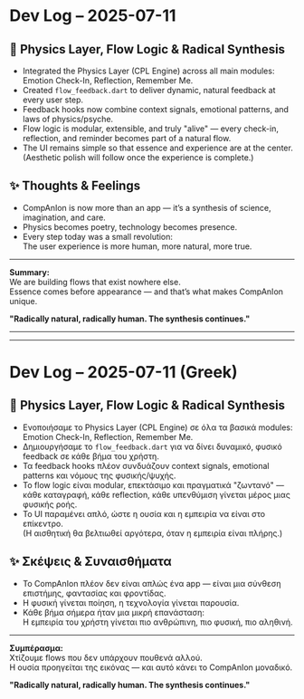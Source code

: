# Dev Log – 2025-07-11

## 🌌 Physics Layer, Flow Logic & Radical Synthesis

- Integrated the Physics Layer (CPL Engine) across all main modules: Emotion Check-In, Reflection, Remember Me.
- Created `flow_feedback.dart` to deliver dynamic, natural feedback at every user step.
- Feedback hooks now combine context signals, emotional patterns, and laws of physics/psyche.
- Flow logic is modular, extensible, and truly "alive" — every check-in, reflection, and reminder becomes part of a natural flow.
- The UI remains simple so that essence and experience are at the center.  
  (Aesthetic polish will follow once the experience is complete.)

## ✨ Thoughts & Feelings

- CompAnIon is now more than an app — it’s a synthesis of science, imagination, and care.
- Physics becomes poetry, technology becomes presence.
- Every step today was a small revolution:  
  The user experience is more human, more natural, more true.

---

**Summary:**  
We are building flows that exist nowhere else.  
Essence comes before appearance — and that’s what makes CompAnIon unique.

**"Radically natural, radically human. The synthesis continues."**

---

---

# Dev Log – 2025-07-11 (Greek)

## 🌌 Physics Layer, Flow Logic & Radical Synthesis

- Ενοποιήσαμε το Physics Layer (CPL Engine) σε όλα τα βασικά modules: Emotion Check-In, Reflection, Remember Me.
- Δημιουργήσαμε το `flow_feedback.dart` για να δίνει δυναμικό, φυσικό feedback σε κάθε βήμα του χρήστη.
- Τα feedback hooks πλέον συνδυάζουν context signals, emotional patterns και νόμους της φυσικής/ψυχής.
- Το flow logic είναι modular, επεκτάσιμο και πραγματικά "ζωντανό" — κάθε καταγραφή, κάθε reflection, κάθε υπενθύμιση γίνεται μέρος μιας φυσικής ροής.
- Το UI παραμένει απλό, ώστε η ουσία και η εμπειρία να είναι στο επίκεντρο.  
  (Η αισθητική θα βελτιωθεί αργότερα, όταν η εμπειρία είναι πλήρης.)

## ✨ Σκέψεις & Συναισθήματα

- Το CompAnIon πλέον δεν είναι απλώς ένα app — είναι μια σύνθεση επιστήμης, φαντασίας και φροντίδας.
- Η φυσική γίνεται ποίηση, η τεχνολογία γίνεται παρουσία.
- Κάθε βήμα σήμερα ήταν μια μικρή επανάσταση:  
  Η εμπειρία του χρήστη γίνεται πιο ανθρώπινη, πιο φυσική, πιο αληθινή.

---

**Συμπέρασμα:**  
Χτίζουμε flows που δεν υπάρχουν πουθενά αλλού.  
Η ουσία προηγείται της εικόνας — και αυτό κάνει το CompAnIon μοναδικό.

**"Radically natural, radically human. The synthesis continues."**
